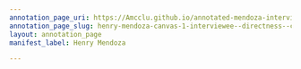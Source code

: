 ```yaml
---
annotation_page_uri: https://Amcclu.github.io/annotated-mendoza-interview/annotations/henry-mendoza-canvas-1-interviewee--directness--consideration--body-language--shrug--raised-eyebrow-.json
annotation_page_slug: henry-mendoza-canvas-1-interviewee--directness--consideration--body-language--shrug--raised-eyebrow-
layout: annotation_page
manifest_label: Henry Mendoza

---
```

